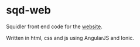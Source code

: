 # sqd-web

Squidler front end code for the [website](https://squidler.com/).

Written in html, css and js using AngularJS and Ionic.
